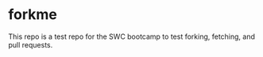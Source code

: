 # forkme
This repo is a test repo for the SWC bootcamp to test forking, fetching, and pull requests.
